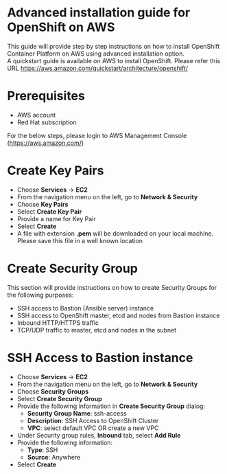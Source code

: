 # Advanced installation guide for OpenShift on AWS
This guide will provide step by step instructions on how to install OpenShift Container Platform on AWS using advanced installation option. <br>
A quickstart guide is available on AWS to install OpenShift. Please refer this URL https://aws.amazon.com/quickstart/architecture/openshift/

# Prerequisites
* AWS account
* Red Hat subscription

For the below steps, please login to AWS Management Console (https://aws.amazon.com/)

# Create Key Pairs
* Choose **Services** -> **EC2**
* From the navigation menu on the left, go to **Network & Security**
* Choose **Key Pairs**
* Select **Create Key Pair**
* Provide a name for Key Pair
* Select **Create**
* A file with extension **.pem** will be downloaded on your local machine. Please save this file in a well known location

# Create Security Group
This section will provide instructions on how to create Security Groups for the following purposes:
* SSH access to Bastion (Ansible server) instance
* SSH access to OpenShift master, etcd and nodes from Bastion instance
* Inbound HTTP/HTTPS traffic
* TCP/UDP traffic to master, etcd and nodes in the subnet

# SSH Access to Bastion instance
* Choose **Services** -> **EC2**
* From the navigation menu on the left, go to **Network & Security**
* Choose **Security Groups**
* Select **Create Security Group**
* Provide the following information in **Create Security Group** dialog:
  * **Security Group Name**: ssh-access
  * **Description**: SSH Access to OpenShift Cluster
  * **VPC**: select default VPC OR create a new VPC
* Under Security group rules, **Inbound** tab, select **Add Rule**
* Provide the following information:
  * **Type**: SSH
  * **Source**: Anywhere
* Select **Create**
  
  
